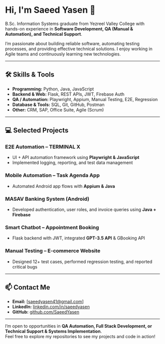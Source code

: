 # Hi, I'm Saeed Yasen 👋

B.Sc. Information Systems graduate from Yezreel Valley College with hands-on experience in **Software Development, QA (Manual & Automation), and Technical Support**.  

I’m passionate about building reliable software, automating testing processes, and providing effective technical solutions. I enjoy working in Agile teams and continuously learning new technologies.  

---

## 🛠 Skills & Tools

- **Programming:** Python, Java, JavaScript  
- **Backend & Web:** Flask, REST APIs, JWT, Firebase Auth  
- **QA / Automation:** Playwright, Appium, Manual Testing, E2E, Regression  
- **Database & Tools:** SQL, Git, GitHub, Postman  
- **Other:** CRM, SAP, Office Suite, Agile (Scrum)  

---

## 💻 Selected Projects

### **E2E Automation – TERMINAL X**
- UI + API automation framework using **Playwright & JavaScript**  
- Implemented logging, reporting, and test data management  

### **Mobile Automation – Task Agenda App**
- Automated Android app flows with **Appium & Java**  

### **MASAV Banking System (Android)**
- Developed authentication, user roles, and invoice queries using **Java + Firebase**  

### **Smart Chatbot – Appointment Booking**
- Flask backend with JWT, integrated **GPT-3.5 API** & GBooking API  

### **Manual Testing – E-commerce Website**
- Designed 12+ test cases, performed regression testing, and reported critical bugs  

---

## 📫 Contact Me

- **Email:** [saeedyasen41@gmail.com]  
- **LinkedIn:** [linkedin.com/in/saeedyasen](https://www.linkedin.com/in/saeed-yasen/)  
- **GitHub:** [github.com/SaeedYasen](hhttps://github.com/SaeedYasen)  

---

I’m open to opportunities in **QA Automation, Full Stack Development, or Technical Support & Systems Implementation**.  
Feel free to explore my repositories to see my projects and code in action!
